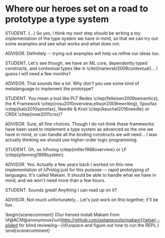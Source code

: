 # Where our heroes set on a road to prototype a type system

STUDENT. (...) So yes, I think my next step should be writing a toy implementation of the
type system we have in mind, so that we can try out some examples and see what works
and what does not.

ADVISOR. Definitely -- trying out examples will help us refine our ideas too.

STUDENT. Let's see though, we have an ML core, dependently typed constructs, and
contextual types like in \citet{nanevski2008contextual}... I guess I will need a few
months?

ADVISOR. That sounds like a lot. Why don't you use some kind of metalanguage to implement
the prototype?

STUDENT. You mean a tool like PLT Redex \citep{felleisen2009semantics}, the K Framework
\citep{rosu2010overview,ellison2009rewriting}, Spoofax \citep{kats2010spoofax}, Needle \&
Knot \citep{keuchel2016needle} or CRSX \citep{rose2011crsx}?

ADVISOR. Sure, all fine choices. Though I do not think these frameworks have been used to
implement a type system as advanced as the one we have in mind, or can handle all the
binding constructs we will need... I was actually thinking we should use higher-order
logic programming.

STUDENT. Oh, so λProlog \citep{miller1988overview} or LF \citep{pfenning1999system}.

ADVISOR. Yes. Actually a few years back I worked on this new implementation of λProlog
just for this purpose -- rapid prototyping of languages. It's called Makam. It should be
able to handle what we have in mind, and we won't need more than a few hours.

STUDENT. Sounds great! Anything I can read up on it?

ADVISOR. Not much unfortunately... Let's just work on this together, it'll be fun.

\begin{scenecomment}
(Our heroes install Makam from
\if@ACM@anonymous{\url{http://github.com/astampoulis/makam}}\else{--elided for blind
reviewing--}\fi\xspace
and figure out how to run the REPL.)
\end{scenecomment}
